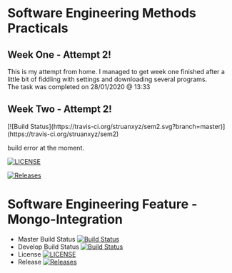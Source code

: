 <h1>Software Engineering Methods Practicals</h1>
<h2>Week One - Attempt 2!</h2>
This is my attempt from home.
I managed to get week one finished after a little bit of fiddling with settings and downloading several programs.
<br/>
The task was completed on 28/01/2020 @ 13:33


<h2>Week Two - Attempt 2!</h2>
[![Build Status](https://travis-ci.org/struanxyz/sem2.svg?branch=master)](https://travis-ci.org/struanxyz/sem2)

build error at the moment.

[![LICENSE](https://img.shields.io/github/license/struanxyz/sem.svg?style=flat-square)](https://github.com/<struanxyz>/sem/blob/master/LICENSE)

[![Releases](https://img.shields.io/github/release/struanxyz/sem/all.svg?style=flat-square)](https://github.com/<github-username>/sem/releases)


# Software Engineering Feature - Mongo-Integration

- Master Build Status [![Build Status](https://travis-ci.org/struanxyz/sem.svg?branch=master)](https://travis-ci.org/struanxyz/sem2)
- Develop Build Status [![Build Status](https://travis-ci.org/struanxyz/sem.svg?branch=develop)](https://travis-ci.org/struanxyz/sem2)
- License [![LICENSE](https://img.shields.io/github/license/struanxyz/sem.svg?style=flat-square)](https://github.com/struanxyz/sem2/blob/master/LICENSE)
- Release [![Releases](https://img.shields.io/github/release/struanxyz/sem/all.svg?style=flat-square)](https://github.com/struanxyz/sem2/releases)